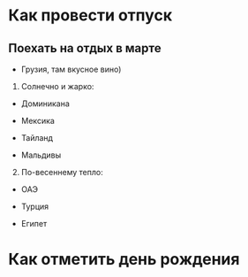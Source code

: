 # Как провести отпуск

## Поехать на отдых в марте

* Грузия, там вкусное вино)
1. Солнечно и жарко:

* Доминикана

* Мексика

* Тайланд

* Мальдивы

2. По-весеннему тепло:

* ОАЭ

* Турция

* Египет

# Как отметить день рождения
